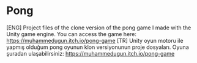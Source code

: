 # Pong
[ENG]
Project files of the clone version of the pong game I made with the Unity game engine.
You can access the game here: https://muhammedugun.itch.io/pong-game
[TR]
Unity oyun motoru ile yapmış olduğum pong oyunun klon versiyonunun proje dosyaları.
Oyuna şuradan ulaşabilirsiniz: https://muhammedugun.itch.io/pong-game
